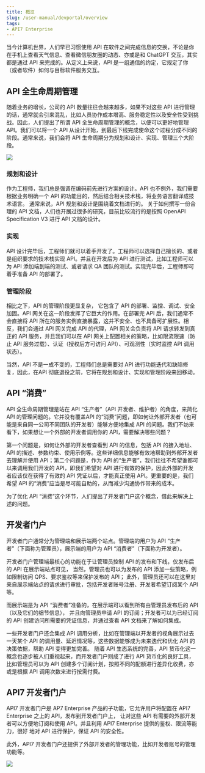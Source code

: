 ```yaml
---
title: 概览
slug: /user-manual/devportal/overview
tags:
- API7 Enterprise
---
```


当今计算机世界，人们早已习惯使用 API 在软件之间完成信息的交换，不论是你在手机上查看天气信息、查看微信朋友圈的动态、亦或是和 ChatGPT 交互，其实都是通过 API 来完成的。从定义上来说，API 是一组通信的约定，它规定了你（或者软件）如何与目标软件服务交互。

## API 全生命周期管理

随着业务的增长，公司的 API 数量往往会越来越多，如果不对这些 API 进行管理的话，通常就会引来混乱，比如人员协作成本增高、服务稳定性以及安全性受到挑战。因此，人们提出了所谓 API 全生命周期管理的概念，以便可以更好地管理 API。我们可以将一个 API 从设计开始，到最后下线完成使命这个过程分成不同的阶段。通常来说，我们会将 API 生命周期分为规划和设计、实现、管理三个大阶段。

![](https://static.apiseven.com/uploads/2023/02/24/JKTjbMlq_api-full-lifecycle-simple.PNG)

### 规划和设计

作为工程师，我们总是强调在编码前先进行方案的设计。API 也不例外，我们需要根据业务明确一个 API 的功能目的，然后结合相关技术栈，将业务语言翻译成技术语言。
通常来说，API 规划和设计是围绕着文档进行的。 关于如何撰写一份合理的 API 文档，人们也开展过很多的研究，目前比较流行的是按照 OpenAPI Specification V3 进行 API 文档的设计。

### 实现

API 设计完毕后，工程师们就可以着手开发了。工程师可以选择自己擅长的、或者是组织要求的技术栈实现 API。并且在开发后为 API 进行测试，比如工程师可以为 API 添加端到端的测试、或者请求 QA 团队的测试。实现完毕后，工程师即可着手准备 API 的部署了。

### 管理阶段

相比之下，API 的管理阶段更显复杂， 它包含了 API 的部署、监控、调试、安全加固。API 网关在这一阶段发挥了它巨大的作用。在部署完 API 后，我们通常不会直接将 API 所在的服务实例直接暴露，这并不安全、也不具备可扩展性。相反，我们会通过 API 网关完成 API 的代理，API 网关会负责将 API 请求转发到真正的 API 服务，并且我们可以在 API 网关上配置相关的策略，比如限流限速（防止 API 服务过载）、认证（授权后方可访问 API）、可观测性（实时监控 API 调用状态）。

当然，API 不是一成不变的，工程师们总是需要对 API 进行功能迭代和缺陷修复，因此，在API 彻底退役之前，它将在规划和设计、实现和管理阶段来回移动。

## API “消费”

API 全生命周期管理是站在 API “生产者”（API 开发者、维护者）的角度，来简化 API 的管理问题的。它并没有覆盖API 的“消费”问题，即如何让外部开发者（也可能是来自同一公司不同团队的开发者）能够方便地集成 API 的问题。我们不妨来看下，如果想让一个外部的开发者调用你的 API，需要解决哪些问题？

第一个问题是，如何让外部的开发者查看到 API 的信息，包括 API 的接入地址、API 的描述、参数约束、使用示例等。这些详细信息能够有效地帮助到外部开发者去理解并使用 API；第二个问题是，作为 API 的“生产者”，我们往往不希望谁都可以来调用我们开发的 API，即我们希望对 API 进行有效的保护，因此外部的开发者应该仅在获得了有效的 API 凭证以后，才能真正使用 API。更重要的是，我们希望 API 的“消费”应当是尽可能自助的，从而减少沟通协作带来的成本。

为了优化 API “消费”这个环节，人们提出了开发者门户这个概念，借此来解决上述的问题。

## 开发者门户

开发者门户通常分为管理端和展示端两个站点。管理端的用户为 API “生产者”（下面称为管理员），展示端的用户为 API “消费者”（下面称为开发者）。

开发者门户管理端最核心的功能在于让管理员控制 API 的发布和下线，仅发布后的 API 在展示端站点可见，
当然，管理员也可以为发布的 API 添加一些策略，例如限制访问 QPS、要求鉴权等来保护发布的 API；
此外，管理员还可以在这里对来自展示端站点的请求进行审批，包括开发者账号注册、开发者希望订阅某个 API 等。

而展示端是为 API “消费者”准备的，在展示端可以看到所有由管理员发布后的 API（以及它们的细节信息），
并且向管理员申请 API 的订阅；开发者可以为已经订阅的 API 创建访问所需要的凭证信息，并通过查看 API 文档来了解如何集成。

一些开发者门户还会集成 API 调用分析，比如在管理端以开发者的视角展示过去一天某个 API 的调用量、延迟情况等，这些数据能够成为未来迭代和优化 API 的决策依据，帮助 API 变得更加完善。
随着 API 生态系统的完善，API 货币化这一概念也逐步被人们重视起来，而开发者门户则成了进行 API 货币化的良好工具，比如管理员可以为 API 创建多个订阅计划，按照不同的配额进行差异化收费，亦或是根据 API 调用次数来进行按需付费。

## API7 开发者门户

API7 开发者门户是 AP7 Enterprise 产品的子功能，它允许用户将配置在 API7 Enterprise 之上的 API，发布到开发者门户上，
让对这些 API 有需要的外部开发者可以方便地订阅和使用 API。并且利用 API7 Enterprise 提供的鉴权、限流等能力，很好
地对 API 进行保护，保证 API 的安全性。

此外，API7 开发者门户还提供了外部开发者的管理功能，比如开发者账号的管理功能等。

![](https://static.apiseven.com/uploads/2023/02/24/tXODVC03_api7-devportal.PNG)
